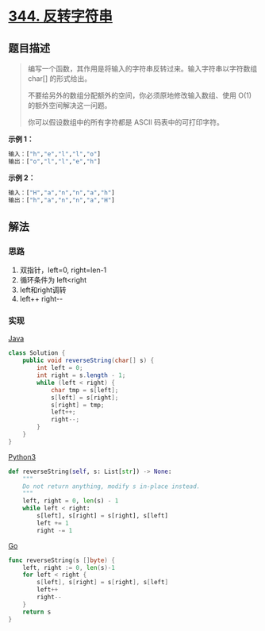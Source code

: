 # [344. 反转字符串](https://leetcode-cn.com/problems/reverse-string/)

## 题目描述

> 编写一个函数，其作用是将输入的字符串反转过来。输入字符串以字符数组 char[] 的形式给出。
>
> 不要给另外的数组分配额外的空间，你必须原地修改输入数组、使用 O(1) 的额外空间解决这一问题。
>
> 你可以假设数组中的所有字符都是 ASCII 码表中的可打印字符。

**示例 1：**

```sh
输入：["h","e","l","l","o"]
输出：["o","l","l","e","h"]
```

**示例 2：**

```sh
输入：["H","a","n","n","a","h"]
输出：["h","a","n","n","a","H"]
```

## 解法

### 思路

1. 双指针，left=0, right=len-1
2. 循环条件为 left<right
3. left和right调转
4. left++ right--

### 实现

[Java](./Solution.java)

```java
class Solution {
    public void reverseString(char[] s) {
        int left = 0;
        int right = s.length - 1;
        while (left < right) {
            char tmp = s[left];
            s[left] = s[right];
            s[right] = tmp;
            left++;
            right--;
        }
    }
}
```

[Python3](./solution.py)

```python
def reverseString(self, s: List[str]) -> None:
    """
    Do not return anything, modify s in-place instead.
    """
    left, right = 0, len(s) - 1
    while left < right:
        s[left], s[right] = s[right], s[left]
        left += 1
        right -= 1
```

[Go](./solution.go)

```go
func reverseString(s []byte) {
    left, right := 0, len(s)-1
    for left < right {
        s[left], s[right] = s[right], s[left]
        left++
        right--
    }
    return s
}
```
